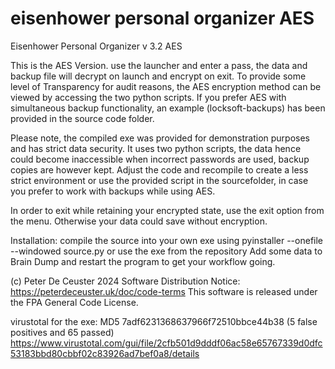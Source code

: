 # eisenhower personal organizer AES 
Eisenhower Personal Organizer v 3.2 AES


This is the AES Version. use the launcher and enter a pass, the data and backup file will decrypt on launch and encrypt on exit.
To provide some level of Transparency for audit reasons, the AES encryption method can be viewed by accessing the two python scripts.
If you prefer AES with simultaneous backup functionality, an example (locksoft-backups) has been provided in the source code folder.

Please note, the compiled exe was provided for demonstration purposes and has strict data security. It uses two python scripts, the data hence could become inaccessible when incorrect passwords are used, backup copies are however kept. 
Adjust the code and recompile to create a less strict environment or use the provided script in the sourcefolder, in case you prefer to work with  backups while using AES. 

In order to exit while retaining your encrypted state, use the exit option from the menu. Otherwise your data could save without encryption.

 Installation: compile the source into your own exe using pyinstaller --onefile --windowed  source.py
 or use the exe from the repository
 Add some data to Brain Dump and restart the program to get your workflow going.


(c) Peter De Ceuster 2024
Software Distribution Notice: https://peterdeceuster.uk/doc/code-terms 
This software is released under the FPA General Code License.
 
   
 virustotal for the exe: MD5 7adf6231368637966f72510bbce44b38
 (5 false positives and 65 passed)
https://www.virustotal.com/gui/file/2cfb501d9dddf06ac58e65767339d0dfc53183bbd80cbbf02c83926ad7bef0a8/details
 
 
 
 
 
 
 
 
  